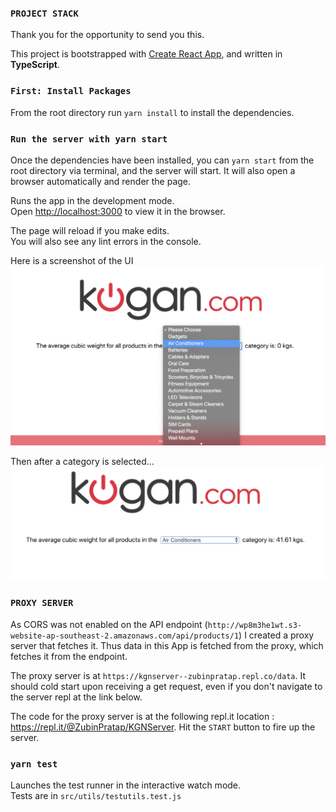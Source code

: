 ### `PROJECT STACK`

Thank you for the opportunity to send you this.

This project is bootstrapped with [Create React App](https://github.com/facebook/create-react-app), and written in **TypeScript**.

### `First: Install Packages`

From the root directory run `yarn install` to install the dependencies.

### `Run the server with yarn start`

Once the dependencies have been installed, you can `yarn start` from the root directory via terminal, and the server will start. It will also open a browser automatically and render the page.

Runs the app in the development mode.<br />
Open [http://localhost:3000](http://localhost:3000) to view it in the browser.

The page will reload if you make edits.<br />
You will also see any lint errors in the console.

Here is a screenshot of the UI
![screenshot](src/screenshot.png)

Then after a category is selected...
![after calculation](src/calc.png)

### `PROXY SERVER`

As CORS was not enabled on the API endpoint (`http://wp8m3he1wt.s3-website-ap-southeast-2.amazonaws.com/api/products/1`) I created a proxy server that fetches it. Thus data in this App is fetched from the proxy, which fetches it from the endpoint.

The proxy server is at `https://kgnserver--zubinpratap.repl.co/data`. It should cold start upon receiving a get request, even if you don't navigate to the server repl at the link below.

The code for the proxy server is at the following repl.it location : https://repl.it/@ZubinPratap/KGNServer. Hit the `START` button to fire up the server.

### `yarn test`

Launches the test runner in the interactive watch mode.<br />
Tests are in `src/utils/testutils.test.js`
